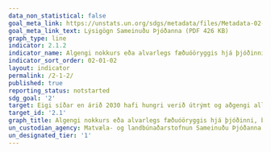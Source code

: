 ```yaml
---
data_non_statistical: false
goal_meta_link: https://unstats.un.org/sdgs/metadata/files/Metadata-02-01-02.pdf
goal_meta_link_text: Lýsigögn Sameinuðu Þjóðanna (PDF 426 KB)
graph_type: line
indicator: 2.1.2
indicator_name: Algengi nokkurs eða alvarlegs fæðuóöryggis hjá þjóðinni, byggt á mælikvarða um fæðuóöryggi (FIES - Food Insecurity Experience Scale).
indicator_sort_order: 02-01-02
layout: indicator
permalink: /2-1-2/
published: true
reporting_status: notstarted
sdg_goal: '2'
target: Eigi síðar en árið 2030 hafi hungri verið útrýmt og aðgengi allra tryggt, einkum fátækra og fólks í viðkvæmri stöðu, þar á meðal ungbarna, að nægum, öruggum og næringarríkri fæðu allt árið um kring.
target_id: '2.1'
graph_title: Algengi nokkurs eða alvarlegs fæðuóöryggis hjá þjóðinni, byggt á mælikvarða um fæðuóöryggi (FIES - Food Insecurity Experience Scale).
un_custodian_agency: Matvæla- og landbúnaðarstofnun Sameinuðu Þjóðanna (FAO)
un_designated_tier: '1'
---
```


